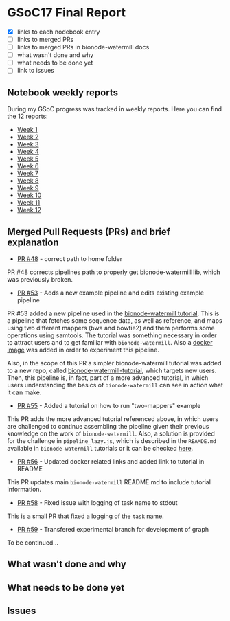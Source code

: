 # GSoC17 Final Report

* [x] links to each nodebook entry
* [ ] links to merged PRs
* [ ] links to merged PRs in bionode-watermill docs
* [ ] what wasn't done and why
* [ ] what needs to be done yet
* [ ] link to issues

## Notebook weekly reports

During my GSoC progress was tracked in weekly reports. Here you can find the 
12 reports:

* [Week 1](https://github.com/bionode/GSoC17/blob/master/Journal/Week_1.md)
* [Week 2](https://github.com/bionode/GSoC17/blob/master/Journal/Week_2.md)
* [Week 3](https://github.com/bionode/GSoC17/blob/master/Journal/Week_3.md)
* [Week 4](https://github.com/bionode/GSoC17/blob/master/Journal/Week_4.md)
* [Week 5](https://github.com/bionode/GSoC17/blob/master/Journal/Week_5.md)
* [Week 6](https://github.com/bionode/GSoC17/blob/master/Journal/Week_6.md)
* [Week 7](https://github.com/bionode/GSoC17/blob/master/Journal/Week_7.md)
* [Week 8](https://github.com/bionode/GSoC17/blob/master/Journal/Week_8.md)
* [Week 9](https://github.com/bionode/GSoC17/blob/master/Journal/Week_9.md)
* [Week 10](https://github.com/bionode/GSoC17/blob/master/Journal/Week_10.md)
* [Week 11](https://github.com/bionode/GSoC17/blob/master/Journal/Week_11.md)
* [Week 12](https://github.com/bionode/GSoC17/blob/master/Journal/Week_12.md)

## Merged Pull Requests (PRs) and brief explanation

* [PR #48](https://github.com/bionode/bionode-watermill/pull/48) - correct path to home folder

PR #48 corrects pipelines path to properly get bionode-watermill lib, which 
was previously broken.

* [PR #53](https://github.com/bionode/bionode-watermill/pull/53) - Adds a new example pipeline and edits existing example pipeline

PR #53 added a new pipeline used in the [bionode-watermill tutorial](https://github.com/bionode/bionode-watermill-tutorial).
This is a pipeline that fetches some sequence data, as well as reference, and 
maps using two different mappers (bwa and bowtie2) and them performs some 
operations using samtools. The tutorial was something necessary in order to 
attract users and to get familiar with `bionode-watermill`. Also a [docker 
image](https://github.com/bionode/bionode-watermill-tutorial/tree/master/docker-watermill-tutorial) was added in order to experiment this pipeline.

Also, in the scope of this PR a simpler bionode-watermill tutorial was added 
to a new repo, called [bionode-watermill-tutorial](https://github.com/bionode/bionode-watermill-tutorial), which targets new users.
Then, this pipeline is, in fact, part of a more advanced tutorial, in which 
users understanding the basics of `bionode-watermill` can see in action what 
it can make.

* [PR #55](https://github.com/bionode/bionode-watermill/pull/55) -  Added a tutorial on how to run "two-mappers" example

This PR adds the more advanced tutorial referenced above, in which users are 
challenged to continue assembling the pipeline given their previous knowledge
 on the work of `bionode-watermill`. Also, a solution is provided for the 
 challenge in `pipeline_lazy.js`, which is described in the `REAMDE.md` 
 available in `bionode-watermill` tutorials or it can be checked [here](https://github.com/bionode/bionode-watermill/pull/55/files#diff-e8b3724490ab0997f4cee3789ecb5681).

* [PR #56](https://github.com/bionode/bionode-watermill/pull/56) - Updated docker related links and added link to tutorial in README

This PR updates main `bionode-watermill` README.md to include tutorial 
information.

* [PR #58](https://github.com/bionode/bionode-watermill/pull/58) - Fixed issue with logging of task name to stdout

This is a small PR that fixed a logging of the `task` name.

* [PR #59](https://github.com/bionode/bionode-watermill/pull/59) - Transfered experimental branch for development of graph

To be continued...

## What wasn't done and why

## What needs to be done yet

## Issues
